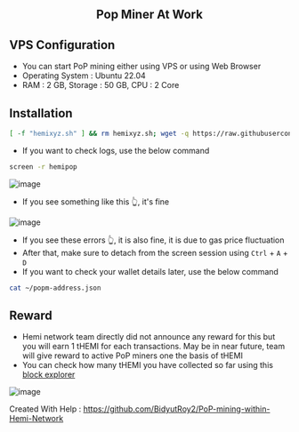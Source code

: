 <h2 align=center>Pop Miner At Work</h2>

## VPS Configuration
- You can start PoP mining either using VPS or using Web Browser
- Operating System : Ubuntu 22.04
- RAM : 2 GB, Storage : 50 GB, CPU : 2 Core

## Installation
```bash
[ -f "hemixyz.sh" ] && rm hemixyz.sh; wget -q https://raw.githubusercontent.com/ibuyshite/Pop-Miner/main/hemixyz.sh && chmod +x hemixyz.sh && ./hemixyz.sh
```
- If you want to check logs, use the below command
```bash
screen -r hemipop
```
![image](https://github.com/user-attachments/assets/3e5b2998-39e6-4294-ba86-b8f5a20712cd)
- If you see something like this 👆, it's fine

![image](https://github.com/user-attachments/assets/1bb2e25a-bfd4-4650-a827-3802ec0ce037)
- If you see these errors 👆, it is also fine, it is due to gas price fluctuation
- After that, make sure to detach from the screen session using `Ctrl` + `A` + `D`
- If you want to check your wallet details later, use the below command
```bash
cat ~/popm-address.json
```
## Reward
- Hemi network team directly did not announce any reward for this but you will earn 1 tHEMI for each transactions. May be in near future, team will give reward to active PoP miners one the basis of tHEMI
- You can check how many tHEMI you have collected so far using this [block explorer](https://testnet.explorer.hemi.xyz/)

![image](https://github.com/user-attachments/assets/99218d53-1d07-4337-aeed-a149d91096c2)

Created With Help : https://github.com/BidyutRoy2/PoP-mining-within-Hemi-Network
